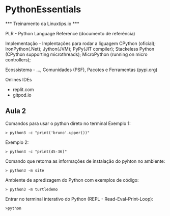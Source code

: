 # PythonEssentials

*** Treinamento da Linuxtips.io ***


PLR - Python Language Reference
    (documento de referência)

Implementação -  Implentações para rodar a liguagem
    CPython (oficial); 
    IronPython(.Net); 
    Jython(JVM);
    PyPy(JIT compiler); 
    Stackeless Python (CPython supporting microthreads);
    MicroPython (running on micro controllers);

Ecossistema - ..., Comunidades (PSF), Pacotes e Ferramentas (pypi.org)

Onlines IDEs

* replit.com
* gitpod.io

## Aula 2
 
 Comandos para usar o python direto no terminal
 Exemplo 1:
```
> python3 -c "print('bruno'.upper())"

```
Exemplo 2:
```
> python3 -c "print(45-36)"
```

Comando que retorna as informações de instalação do pyhton no ambiente:
```
> python3 -m site
```

Ambiente de apredizagem do Python com exemplos de código:
```
> python3 -m turtledemo
```

Entrar no terminal interativo do Python (REPL - Read-Eval-Print-Loop):
```
>python
```